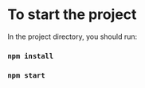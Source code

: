 # To start the project

In the project directory, you should run: 


### `npm install`

### `npm start`

